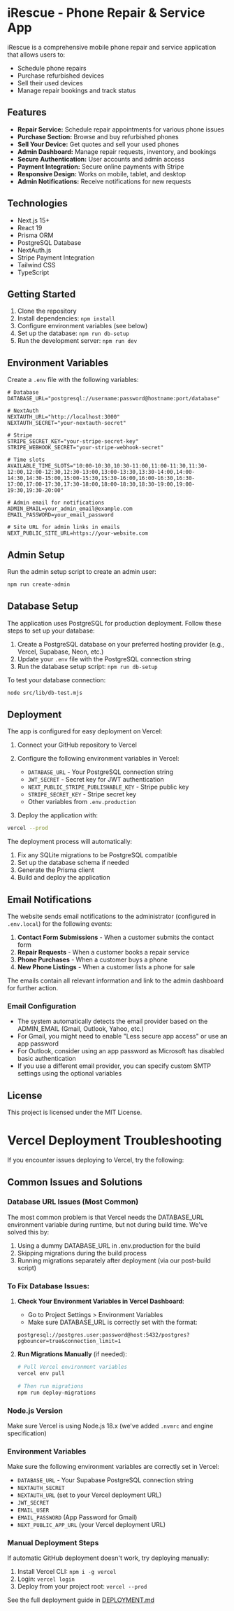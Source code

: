 # iRescue - Phone Repair & Service App

iRescue is a comprehensive mobile phone repair and service application that allows users to:

- Schedule phone repairs
- Purchase refurbished devices
- Sell their used devices
- Manage repair bookings and track status

## Features

- **Repair Service:** Schedule repair appointments for various phone issues
- **Purchase Section:** Browse and buy refurbished phones
- **Sell Your Device:** Get quotes and sell your used phones
- **Admin Dashboard:** Manage repair requests, inventory, and bookings
- **Secure Authentication:** User accounts and admin access
- **Payment Integration:** Secure online payments with Stripe
- **Responsive Design:** Works on mobile, tablet, and desktop
- **Admin Notifications:** Receive notifications for new requests

## Technologies

- Next.js 15+
- React 19
- Prisma ORM
- PostgreSQL Database
- NextAuth.js
- Stripe Payment Integration
- Tailwind CSS
- TypeScript

## Getting Started

1. Clone the repository
2. Install dependencies: `npm install`
3. Configure environment variables (see below)
4. Set up the database: `npm run db-setup`
5. Run the development server: `npm run dev`

## Environment Variables

Create a `.env` file with the following variables:

```env
# Database
DATABASE_URL="postgresql://username:password@hostname:port/database"

# NextAuth
NEXTAUTH_URL="http://localhost:3000"
NEXTAUTH_SECRET="your-nextauth-secret"

# Stripe
STRIPE_SECRET_KEY="your-stripe-secret-key"
STRIPE_WEBHOOK_SECRET="your-stripe-webhook-secret"

# Time slots
AVAILABLE_TIME_SLOTS="10:00-10:30,10:30-11:00,11:00-11:30,11:30-12:00,12:00-12:30,12:30-13:00,13:00-13:30,13:30-14:00,14:00-14:30,14:30-15:00,15:00-15:30,15:30-16:00,16:00-16:30,16:30-17:00,17:00-17:30,17:30-18:00,18:00-18:30,18:30-19:00,19:00-19:30,19:30-20:00"

# Admin email for notifications
ADMIN_EMAIL=your_admin_email@example.com
EMAIL_PASSWORD=your_email_password

# Site URL for admin links in emails
NEXT_PUBLIC_SITE_URL=https://your-website.com
```

## Admin Setup

Run the admin setup script to create an admin user:

```bash
npm run create-admin
```

## Database Setup

The application uses PostgreSQL for production deployment. Follow these steps to set up your database:

1. Create a PostgreSQL database on your preferred hosting provider (e.g., Vercel, Supabase, Neon, etc.)
2. Update your `.env` file with the PostgreSQL connection string
3. Run the database setup script: `npm run db-setup`

To test your database connection:

```bash
node src/lib/db-test.mjs
```

## Deployment

The app is configured for easy deployment on Vercel:

1. Connect your GitHub repository to Vercel
2. Configure the following environment variables in Vercel:
   - `DATABASE_URL` - Your PostgreSQL connection string
   - `JWT_SECRET` - Secret key for JWT authentication
   - `NEXT_PUBLIC_STRIPE_PUBLISHABLE_KEY` - Stripe public key
   - `STRIPE_SECRET_KEY` - Stripe secret key
   - Other variables from `.env.production`

3. Deploy the application with:
```bash
vercel --prod
```

The deployment process will automatically:
1. Fix any SQLite migrations to be PostgreSQL compatible
2. Set up the database schema if needed
3. Generate the Prisma client
4. Build and deploy the application

## Email Notifications

The website sends email notifications to the administrator (configured in `.env.local`) for the following events:

1. **Contact Form Submissions** - When a customer submits the contact form
2. **Repair Requests** - When a customer books a repair service
3. **Phone Purchases** - When a customer buys a phone
4. **New Phone Listings** - When a customer lists a phone for sale

The emails contain all relevant information and link to the admin dashboard for further action.

### Email Configuration

- The system automatically detects the email provider based on the ADMIN_EMAIL (Gmail, Outlook, Yahoo, etc.)
- For Gmail, you might need to enable "Less secure app access" or use an app password
- For Outlook, consider using an app password as Microsoft has disabled basic authentication
- If you use a different email provider, you can specify custom SMTP settings using the optional variables

## License

This project is licensed under the MIT License.

# Vercel Deployment Troubleshooting

If you encounter issues deploying to Vercel, try the following:

## Common Issues and Solutions

### Database URL Issues (Most Common)

The most common problem is that Vercel needs the DATABASE_URL environment variable during runtime, but not during build time. We've solved this by:

1. Using a dummy DATABASE_URL in .env.production for the build
2. Skipping migrations during the build process
3. Running migrations separately after deployment (via our post-build script)

### To Fix Database Issues:

1. **Check Your Environment Variables in Vercel Dashboard**:
   - Go to Project Settings > Environment Variables
   - Make sure DATABASE_URL is correctly set with the format:
   ```
   postgresql://postgres.user:password@host:5432/postgres?pgbouncer=true&connection_limit=1
   ```

2. **Run Migrations Manually** (if needed):
   ```bash
   # Pull Vercel environment variables
   vercel env pull
   
   # Then run migrations
   npm run deploy-migrations
   ```

### Node.js Version

Make sure Vercel is using Node.js 18.x (we've added `.nvmrc` and engine specification)

### Environment Variables

Make sure the following environment variables are correctly set in Vercel:

- `DATABASE_URL` - Your Supabase PostgreSQL connection string
- `NEXTAUTH_SECRET` 
- `NEXTAUTH_URL` (set to your Vercel deployment URL)
- `JWT_SECRET`
- `EMAIL_USER` 
- `EMAIL_PASSWORD` (App Password for Gmail)
- `NEXT_PUBLIC_APP_URL` (your Vercel deployment URL)

### Manual Deployment Steps

If automatic GitHub deployment doesn't work, try deploying manually:

1. Install Vercel CLI: `npm i -g vercel`
2. Login: `vercel login`
3. Deploy from your project root: `vercel --prod`

See the full deployment guide in [DEPLOYMENT.md](./DEPLOYMENT.md)
